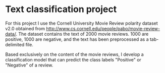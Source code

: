 # Text classification project

For this project I use the Cornell University Movie Review polarity dataset v2.0 obtained from http://www.cs.cornell.edu/people/pabo/movie-review-data/. The dataset contains the text of 2000 movie reviews. 1000 are positive, 1000 are negative, and the text has been preprocessed as a tab-delimited file.

Based exclusively on the content of the movie reviews, I develop a classification model that can predict the class labels "Positive" or "Negative" of a review.
